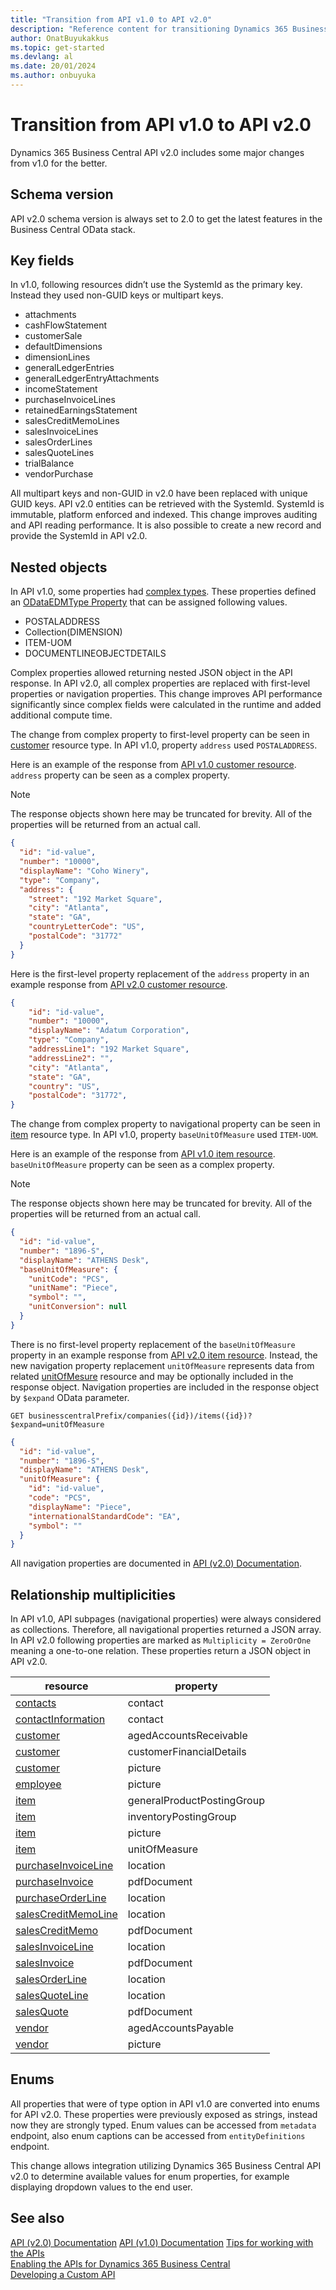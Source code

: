 ```yaml
---
title: "Transition from API v1.0 to API v2.0"
description: "Reference content for transitioning Dynamics 365 Business Central v1.0 API to v2.0."
author: OnatBuyukakkus
ms.topic: get-started
ms.devlang: al
ms.date: 20/01/2024
ms.author: onbuyuka
---
```


# Transition from API v1.0 to API v2.0

Dynamics 365 Business Central API v2.0 includes some major changes from v1.0 for the better. 

## Schema version

API v2.0 schema version is always set to 2.0 to get the latest features in the Business Central OData stack.

## Key fields

In v1.0, following resources didn’t use the SystemId as the primary key. Instead they used non-GUID keys or multipart keys.

- attachments
- cashFlowStatement
- customerSale
- defaultDimensions
- dimensionLines
- generalLedgerEntries
- generalLedgerEntryAttachments
- incomeStatement
- purchaseInvoiceLines
- retainedEarningsStatement
- salesCreditMemoLines
- salesInvoiceLines
- salesOrderLines
- salesQuoteLines
- trialBalance
- vendorPurchase

All multipart keys and non-GUID in v2.0 have been replaced with unique GUID keys. API v2.0 entities can be retrieved with the SystemId. SystemId is immutable, platform enforced and indexed. This change improves auditing and API reading performance. It is also possible to create a new record and provide the SystemId in API v2.0.

## Nested objects

In API v1.0, some properties had [complex types](../v1.0/resources/dynamics_complextypes.md). These properties defined an [ODataEDMType Property](../../developer/properties/devenv-odataedmtype-property.md) that can be assigned following values.

- POSTALADDRESS
- Collection(DIMENSION)
- ITEM-UOM
- DOCUMENTLINEOBJECTDETAILS

Complex properties allowed returning nested JSON object in the API response. In API v2.0, all complex properties are replaced with first-level properties or navigation properties. This change improves API performance significantly since complex fields were calculated in the runtime and added additional compute time.

The change from complex property to first-level property can be seen in [customer](../v2.0/resources/dynamics_customer.md) resource type. In API v1.0, property ```address``` used ```POSTALADDRESS```. 

Here is an example of the response from [API v1.0 customer resource](../v1.0/api/dynamics_customer_get.md). ```address``` property can be seen as a complex property.

> [!NOTE]  
>   The response objects shown here may be truncated for brevity. All of the properties will be returned from an actual call.

```json
{
  "id": "id-value",
  "number": "10000",
  "displayName": "Coho Winery",
  "type": "Company",
  "address": {
    "street": "192 Market Square",
    "city": "Atlanta",
    "state": "GA",
    "countryLetterCode": "US",
    "postalCode": "31772"
  }
}
```
Here is the first-level property replacement of the ```address``` property in an example response from [API v2.0 customer resource](../v2.0/api/dynamics_customer_get.md).

```json
{
    "id": "id-value",
    "number": "10000",
    "displayName": "Adatum Corporation",
    "type": "Company",
    "addressLine1": "192 Market Square",
    "addressLine2": "",
    "city": "Atlanta",
    "state": "GA",
    "country": "US",
    "postalCode": "31772",
}
```

The change from complex property to navigational property can be seen in [item](../v2.0/resources/dynamics_item.md) resource type. In API v1.0, property ```baseUnitOfMeasure``` used ```ITEM-UOM```. 

Here is an example of the response from [API v1.0 item resource](../v1.0/api/dynamics_item_get.md). ```baseUnitOfMeasure``` property can be seen as a complex property.

> [!NOTE]  
>   The response objects shown here may be truncated for brevity. All of the properties will be returned from an actual call.
```json
{
  "id": "id-value",
  "number": "1896-S",
  "displayName": "ATHENS Desk",
  "baseUnitOfMeasure": {
    "unitCode": "PCS",
    "unitName": "Piece",
    "symbol": "",
    "unitConversion": null
  }
}
```
There is no first-level property replacement of the ```baseUnitOfMeasure``` property in an example response from [API v2.0 item resource](../v2.0/api/dynamics_item_get.md). Instead, the new navigation property replacement ```unitOfMeasure``` represents data from related [unitOfMesure](../v2.0/resources/dynamics_unitOfMeasure.md) resource and may be optionally included in the response object. Navigation properties are included in the response object by ```$expand``` OData parameter.
```
GET businesscentralPrefix/companies({id})/items({id})?$expand=unitOfMeasure
```
```json
{
  "id": "id-value",
  "number": "1896-S",
  "displayName": "ATHENS Desk",
  "unitOfMeasure": {
    "id": "id-value",
    "code": "PCS",
    "displayName": "Piece",
    "internationalStandardCode": "EA",
    "symbol": ""
  }
}
```

All navigation properties are documented in [API (v2.0) Documentation](index.md).

## Relationship multiplicities

In API v1.0, API subpages (navigational properties) were always considered as collections. Therefore, all navigational properties returned a JSON array. In API v2.0 following properties are marked as ```Multiplicity = ZeroOrOne``` meaning a one-to-one relation. These properties return a JSON object in API v2.0.

| resource                                                                 | property                   |
|--------------------------------------------------------------------------|----------------------------|
| [contacts](../v2.0/resources/dynamics_contact.md)                        | contact                    |
| [contactInformation](../v2.0/resources/dynamics_contactInformation.md)   | contact                    |
| [customer](../v2.0/resources/dynamics_customer.md)                       | agedAccountsReceivable     |
| [customer](../v2.0/resources/dynamics_customer.md)                       | customerFinancialDetails   |
| [customer](../v2.0/resources/dynamics_customer.md)                       | picture                    |
| [employee](../v2.0/resources/dynamics_employee.md)                       | picture                    |
| [item](../v2.0/resources/dynamics_item.md)                               | generalProductPostingGroup |
| [item](../v2.0/resources/dynamics_item.md)                               | inventoryPostingGroup      |
| [item](../v2.0/resources/dynamics_item.md)                               | picture                    |
| [item](../v2.0/resources/dynamics_item.md)                               | unitOfMeasure              |
| [purchaseInvoiceLine](../v2.0/resources/dynamics_purchaseInvoiceLine.md) | location                   |
| [purchaseInvoice](../v2.0/resources/dynamics_purchaseInvoice.md)         | pdfDocument                |
| [purchaseOrderLine](../v2.0/resources/dynamics_purchaseOrderLine.md)     | location                   |
| [salesCreditMemoLine](../v2.0/resources/dynamics_salesCreditMemoLine.md) | location                   |
| [salesCreditMemo](../v2.0/resources/dynamics_salesCreditMemo.md)         | pdfDocument                |
| [salesInvoiceLine](../v2.0/resources/dynamics_salesInvoiceLine.md)       | location                   |
| [salesInvoice](../v2.0/resources/dynamics_salesInvoice.md)               | pdfDocument                |
| [salesOrderLine](../v2.0/resources/dynamics_salesOrderLine.md)           | location                   |
| [salesQuoteLine](../v2.0/resources/dynamics_salesQuoteLine.md)           | location                   |
| [salesQuote](../v2.0/resources/dynamics_salesQuote.md)                   | pdfDocument                |
| [vendor](../v2.0/resources/dynamics_vendor.md)                           | agedAccountsPayable        |
| [vendor](../v2.0/resources/dynamics_vendor.md)                           | picture                    |

## Enums

All properties that were of type option in API v1.0 are converted into enums for API v2.0. These properties were previously exposed as strings, instead now they are strongly typed. Enum values can be accessed from ```metadata``` endpoint, also enum captions can be accessed from ```entityDefinitions``` endpoint.

This change allows integration utilizing Dynamics 365 Business Central API v2.0 to determine available values for enum properties, for example displaying dropdown values to the end user.

## See also

[API (v2.0) Documentation](index.md)
[API (v1.0) Documentation](../v1.0/index.md)
[Tips for working with the APIs](../../developer/devenv-connect-apps-tips.md)    
[Enabling the APIs for Dynamics 365 Business Central](enabling-apis-for-dynamics-nav.md)  
[Developing a Custom API](../../developer/devenv-develop-custom-api.md)